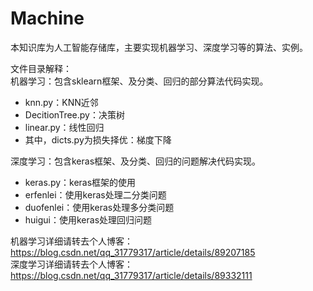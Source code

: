 # Machine
本知识库为人工智能存储库，主要实现机器学习、深度学习等的算法、实例。

文件目录解释：  
机器学习：包含sklearn框架、及分类、回归的部分算法代码实现。
  - knn.py：KNN近邻  
  - DecitionTree.py：决策树  
  - linear.py：线性回归  
  - 其中，dicts.py为损失择优：梯度下降
  
深度学习：包含keras框架、及分类、回归的问题解决代码实现。
  - keras.py：keras框架的使用
  - erfenlei：使用keras处理二分类问题
  - duofenlei：使用keras处理多分类问题
  - huigui：使用keras处理回归问题
  
机器学习详细请转去个人博客：https://blog.csdn.net/qq_31779317/article/details/89207185  
深度学习详细请转去个人博客：https://blog.csdn.net/qq_31779317/article/details/89332111
